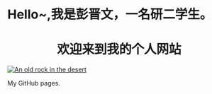 # Hello~,我是彭晋文，一名研二学生。

<h1 align="center">欢迎来到我的个人网站</h1>
             
[![An old rock in the desert](/assets/images/shiprock.jpg "Shiprock, New Mexico by Beau Rogers")](https://Spongebab.github.io)


My GitHub pages.

